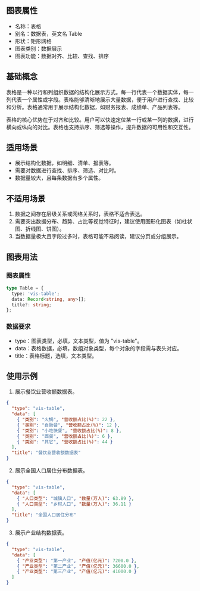## 图表属性

- 名称：表格
- 别名：数据表，英文名 Table
- 形状：矩形网格
- 图表类别：数据展示
- 图表功能：数据对齐、比较、查找、排序

## 基础概念

表格是一种以行和列组织数据的结构化展示方式。每一行代表一个数据实体，每一列代表一个属性或字段。表格能够清晰地展示大量数据，便于用户进行查找、比较和分析。表格通常用于展示结构化数据，如财务报表、成绩单、产品列表等。

表格的核心优势在于对齐和比较。用户可以快速定位某一行或某一列的数据，进行横向或纵向的对比。表格也支持排序、筛选等操作，提升数据的可用性和交互性。

## 适用场景

- 展示结构化数据，如明细、清单、报表等。
- 需要对数据进行查找、排序、筛选、对比时。
- 数据量较大，且每条数据有多个属性。

## 不适用场景

1. 数据之间存在层级关系或网络关系时，表格不适合表达。
2. 需要突出数据分布、趋势、占比等视觉特征时，建议使用图形化图表（如柱状图、折线图、饼图）。
3. 当数据量极大且字段过多时，表格可能不易阅读，建议分页或分组展示。

## 图表用法

### 图表属性

```typescript
type Table = {
  type: 'vis-table';
  data: Record<string, any>[];
  title?: string;
};
```

### 数据要求

- type：图表类型，必填，文本类型，值为 "vis-table"。
- data：表格数据，必填，数组对象类型，每个对象的字段需与表头对应。
- title：表格标题，选填，文本类型。

## 使用示例

1. 展示餐饮业营收额数据表。

```json
{
  "type": "vis-table",
  "data": [
    { "类别": "火锅", "营收额占比(%)": 22 },
    { "类别": "自助餐", "营收额占比(%)": 12 },
    { "类别": "小吃快餐", "营收额占比(%)": 8 },
    { "类别": "西餐", "营收额占比(%)": 6 },
    { "类别": "其它", "营收额占比(%)": 44 }
  ],
  "title": "餐饮业营收额数据表"
}
```

2. 展示全国人口居住分布数据表。

```json
{
  "type": "vis-table",
  "data": [
    { "人口类型": "城镇人口", "数量(万人)": 63.89 },
    { "人口类型": "乡村人口", "数量(万人)": 36.11 }
  ],
  "title": "全国人口居住分布"
}
```

3. 展示产业结构数据表。

```json
{
  "type": "vis-table",
  "data": [
    { "产业类型": "第一产业", "产值(亿元)": 7200.0 },
    { "产业类型": "第二产业", "产值(亿元)": 36600.0 },
    { "产业类型": "第三产业", "产值(亿元)": 41000.0 }
  ]
}
```
